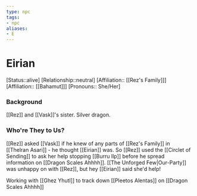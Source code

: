 ```yaml
---
type: npc
tags: 
- npc
aliases:
- E
---
```


# Eirian
[Status::alive]
[Relationship::neutral]
[Affiliation:: [[Rez's Family]]]
[Affiliation:: [[Bahamut]]]
[Pronouns:: She/Her]


### Background
[[Rez]] and [[Vask]]'s sister. Silver dragon.

### Who're They to Us?
[[Rez]] asked [[Vask]] if he knew of any parts of [[Rez's Family]] in [[Thelran Asari]] - he thought [[Eirian]] was. So [[Rez]] used the [[Circlet of Sending]] to ask her help stopping [[Burru Ilp]] before he spread information on [[Dragon Scales Ahhhh]]. [[The Unforged Few|Our-Party]] was unhappy on with [[Rez]], but hey [[Eirian]] said she'd help! 

Working with [[Ghez Yhutl]] to track down [[Pleetos Alentas]] on [[Dragon Scales Ahhhh]]
